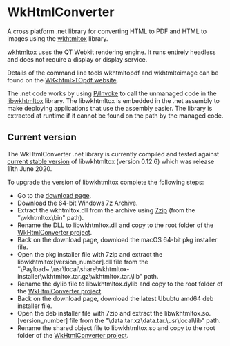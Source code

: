 # WkHtmlConverter
A cross platform .net library for converting HTML to PDF and HTML to images using 
the [wkhtmltox](https://github.com/wkhtmltopdf/wkhtmltopdf) library.

[wkhtmltox](https://github.com/wkhtmltopdf/wkhtmltopdf) uses the QT Webkit rendering engine. It runs entirely headless and does not require a display or display service.

Details of the command line tools wkhtmltopdf and wkhtmltoimage can be found on the [WK&lt;html&gt;TOpdf website](https://wkhtmltopdf.org/).

The .net code works by using [P/Invoke](https://docs.microsoft.com/en-us/dotnet/standard/native-interop/pinvoke) to call the unmanaged code in the [libwkhtmltox](https://wkhtmltopdf.org/libwkhtmltox/) library. The libwkhtmltox is embedded in the .net assembly to make deploying applications that use the assembly easier. The library is extracted at runtime if it cannot be found on the path by the managed code. 

## Current version

The WkHtmlConverter .net library is currently compiled and tested against [current stable version](https://wkhtmltopdf.org/downloads.html) of libwkhtmltox (version 0.12.6) which was release 11th June 2020.

To upgrade the version of libwkhtmltox complete the following steps:
 - Go to the [download page](https://wkhtmltopdf.org/downloads.html).
 - Download the 64-bit Windows 7z Archive.
 - Extract the wkhtmltox.dll from the archive using [7zip](https://www.7-zip.org/) (from the "\wkhtmltox\bin\" path).
 - Rename the DLL to libwkhtmltox.dll and copy to the root folder of the  [WkHtmlConverter project](https://github.com/LeeSanderson/WkHtmlConverter/tree/main/WkHtmlConverter/WkHtmlConverter).
 - Back on the download page, download the macOS 64-bit pkg installer file.
 - Open the pkg installer file with 7zip and extract the libwkhtmltox[version_number].dll file from the "\Payload~\.\usr\local\share\wkhtmltox-installer\wkhtmltox.tar.gz\wkhtmltox.tar\.\lib\" path.
- Rename the dylib file to libwkhtmltox.dylib and copy to the root folder of the  [WkHtmlConverter project](https://github.com/LeeSanderson/WkHtmlConverter/tree/main/WkHtmlConverter/WkHtmlConverter).
 - Back on the download page, download the latest Ububtu amd64 deb installer file.
 - Open the deb installer file with 7zip and extract the libwkhtmltox.so.[version_number] file from the "\data.tar.xz\data.tar\.\usr\local\lib\" path.
- Rename the shared object file to libwkhtmltox.so and copy to the root folder of the  [WkHtmlConverter project](https://github.com/LeeSanderson/WkHtmlConverter/tree/main/WkHtmlConverter/WkHtmlConverter).
